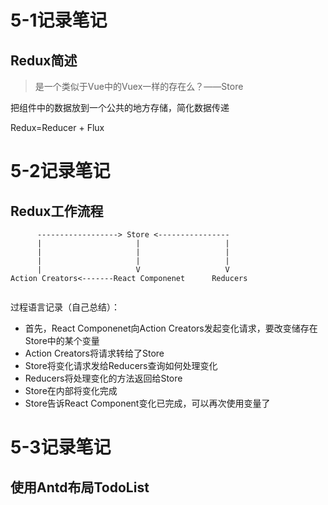# 5-1记录笔记
## Redux简述
>是一个类似于Vue中的Vuex一样的存在么？——Store


把组件中的数据放到一个公共的地方存储，简化数据传递

Redux=Reducer + Flux

# 5-2记录笔记
## Redux工作流程
  
```
      ------------------> Store <----------------
      |                     |                   |
      |                     |                   |
      |                     |                   |
      |                     V                   V
Action Creators<-------React Componenet      Reducers


```

过程语言记录（自己总结）：
- 首先，React Componenet向Action Creators发起变化请求，要改变储存在Store中的某个变量
- Action Creators将请求转给了Store
- Store将变化请求发给Reducers查询如何处理变化
- Reducers将处理变化的方法返回给Store
- Store在内部将变化完成
- Store告诉React Component变化已完成，可以再次使用变量了

# 5-3记录笔记
## 使用Antd布局TodoList